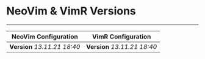 # NeoVim & VimR Versions

---

| **NeoVim Configuration** | **VimR Configuration** |
| --- | --- |
| **Version** *13.11.21 18:40* | **Version** *13.11.21 18:40* |
